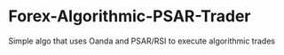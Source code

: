 # Forex-Algorithmic-PSAR-Trader
Simple algo that uses Oanda and PSAR/RSI to execute algorithmic trades
